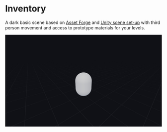# Inventory

A dark basic scene based on [Asset Forge](https://assetforge.io/) and [Unity scene set-up](https://itch.io/t/173235/unity-scene-set-up-lighting) with third person movement and access to prototype materials for your levels.

<img src="docs/basic-scene-dark.jpg">
